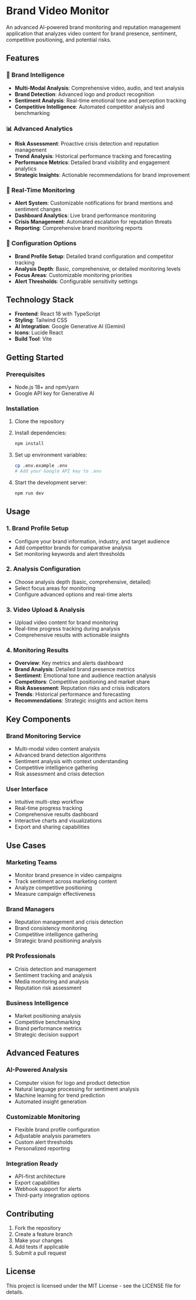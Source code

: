 # Brand Video Monitor

An advanced AI-powered brand monitoring and reputation management application that analyzes video content for brand presence, sentiment, competitive positioning, and potential risks.

## Features

### 🎯 Brand Intelligence
- **Multi-Modal Analysis**: Comprehensive video, audio, and text analysis
- **Brand Detection**: Advanced logo and product recognition
- **Sentiment Analysis**: Real-time emotional tone and perception tracking
- **Competitive Intelligence**: Automated competitor analysis and benchmarking

### 📊 Advanced Analytics
- **Risk Assessment**: Proactive crisis detection and reputation management
- **Trend Analysis**: Historical performance tracking and forecasting
- **Performance Metrics**: Detailed brand visibility and engagement analytics
- **Strategic Insights**: Actionable recommendations for brand improvement

### 🚨 Real-Time Monitoring
- **Alert System**: Customizable notifications for brand mentions and sentiment changes
- **Dashboard Analytics**: Live brand performance monitoring
- **Crisis Management**: Automated escalation for reputation threats
- **Reporting**: Comprehensive brand monitoring reports

### 🔧 Configuration Options
- **Brand Profile Setup**: Detailed brand configuration and competitor tracking
- **Analysis Depth**: Basic, comprehensive, or detailed monitoring levels
- **Focus Areas**: Customizable monitoring priorities
- **Alert Thresholds**: Configurable sensitivity settings

## Technology Stack

- **Frontend**: React 18 with TypeScript
- **Styling**: Tailwind CSS
- **AI Integration**: Google Generative AI (Gemini)
- **Icons**: Lucide React
- **Build Tool**: Vite

## Getting Started

### Prerequisites
- Node.js 18+ and npm/yarn
- Google API key for Generative AI

### Installation

1. Clone the repository
2. Install dependencies:
   ```bash
   npm install
   ```

3. Set up environment variables:
   ```bash
   cp .env.example .env
   # Add your Google API key to .env
   ```

4. Start the development server:
   ```bash
   npm run dev
   ```

## Usage

### 1. Brand Profile Setup
- Configure your brand information, industry, and target audience
- Add competitor brands for comparative analysis
- Set monitoring keywords and alert thresholds

### 2. Analysis Configuration
- Choose analysis depth (basic, comprehensive, detailed)
- Select focus areas for monitoring
- Configure advanced options and real-time alerts

### 3. Video Upload & Analysis
- Upload video content for brand monitoring
- Real-time progress tracking during analysis
- Comprehensive results with actionable insights

### 4. Monitoring Results
- **Overview**: Key metrics and alerts dashboard
- **Brand Analysis**: Detailed brand presence metrics
- **Sentiment**: Emotional tone and audience reaction analysis
- **Competitors**: Competitive positioning and market share
- **Risk Assessment**: Reputation risks and crisis indicators
- **Trends**: Historical performance and forecasting
- **Recommendations**: Strategic insights and action items

## Key Components

### Brand Monitoring Service
- Multi-modal video content analysis
- Advanced brand detection algorithms
- Sentiment analysis with context understanding
- Competitive intelligence gathering
- Risk assessment and crisis detection

### User Interface
- Intuitive multi-step workflow
- Real-time progress tracking
- Comprehensive results dashboard
- Interactive charts and visualizations
- Export and sharing capabilities

## Use Cases

### Marketing Teams
- Monitor brand presence in video campaigns
- Track sentiment across marketing content
- Analyze competitive positioning
- Measure campaign effectiveness

### Brand Managers
- Reputation management and crisis detection
- Brand consistency monitoring
- Competitive intelligence gathering
- Strategic brand positioning analysis

### PR Professionals
- Crisis detection and management
- Sentiment tracking and analysis
- Media monitoring and analysis
- Reputation risk assessment

### Business Intelligence
- Market positioning analysis
- Competitive benchmarking
- Brand performance metrics
- Strategic decision support

## Advanced Features

### AI-Powered Analysis
- Computer vision for logo and product detection
- Natural language processing for sentiment analysis
- Machine learning for trend prediction
- Automated insight generation

### Customizable Monitoring
- Flexible brand profile configuration
- Adjustable analysis parameters
- Custom alert thresholds
- Personalized reporting

### Integration Ready
- API-first architecture
- Export capabilities
- Webhook support for alerts
- Third-party integration options

## Contributing

1. Fork the repository
2. Create a feature branch
3. Make your changes
4. Add tests if applicable
5. Submit a pull request

## License

This project is licensed under the MIT License - see the LICENSE file for details.
